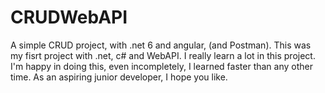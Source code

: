 ﻿# CRUDWebAPI
 
 A simple CRUD project, with .net 6 and angular, (and Postman).
This was my fisrt project with .net, c# and WebAPI.
I really learn a lot in this project.
I'm happy in doing this, even incompletely, I learned faster than any other time.
As an aspiring junior developer, I hope you like.
